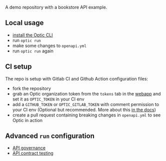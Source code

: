 A demo repository with a bookstore API example.

## Local usage
- [install the Optic CLI](https://www.useoptic.com/docs)
- run `optic run`
- make some changes to `openapi.yml`
- run `optic run` again

## CI setup
The repo is setup with Gitlab CI and Github Action configuration files:
- fork the repository
- grab an Optic organization token from the `tokens` tab in the [webapp](https://app.useoptic.com/) and set it as `OPTIC_TOKEN` in your CI env
- add a `GITHUB_TOKEN` or `OPTIC_GITLAB_TOKEN` with comment permission to your CI env (Optional but recommended. More about this [in the docs](https://useoptic.com/docs/setup-ci#configure-commenting-on-pull-requests-optional))
- create a pull request containing breaking changes in `openapi.yml` to see Optic in action

## Advanced `run` configuration
- [API governance](https://useoptic.com/docs/style-guide)
- [API contract testing](https://www.useoptic.com/docs/verify-openapi)
